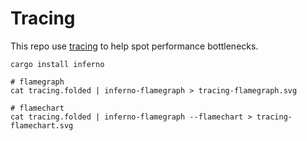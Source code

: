 # Tracing

This repo use [tracing](https://github.com/tokio-rs/tracing/) to help spot performance bottlenecks.

```
cargo install inferno
```

```
# flamegraph
cat tracing.folded | inferno-flamegraph > tracing-flamegraph.svg

# flamechart
cat tracing.folded | inferno-flamegraph --flamechart > tracing-flamechart.svg
```
